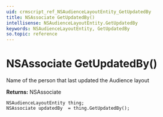```yaml
---
uid: crmscript_ref_NSAudienceLayoutEntity_GetUpdatedBy
title: NSAssociate GetUpdatedBy()
intellisense: NSAudienceLayoutEntity.GetUpdatedBy
keywords: NSAudienceLayoutEntity, GetUpdatedBy
so.topic: reference
---
```


# NSAssociate GetUpdatedBy()

Name of the person that last updated the Audience layout

**Returns:** NSAssociate

```crmscript
NSAudienceLayoutEntity thing;
NSAssociate updatedBy  = thing.GetUpdatedBy();
```

